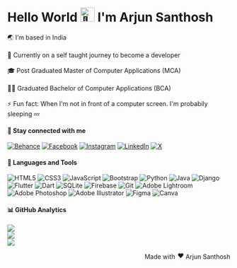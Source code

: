 <h1 align="left">Hello World <img src="https://fonts.gstatic.com/s/e/notoemoji/latest/1f44b_1f3fb/512.gif" alt="👋" width="32" height="32"> I'm Arjun Santhosh</h1>
🌏 I’m based in India<br><br>🌱 Currently on a self taught journey to become a developer<br><br>🎓 Post Graduated Master of Computer Applications (MCA)<br><br>👨‍🎓 Graduated Bachelor of Computer Applications (BCA)<br><br>⚡ Fun fact: When I'm not in front of a computer screen. I'm probabily sleeping 💤


#### 📎 Stay connected with me
[![Behance](https://img.shields.io/badge/Behance-1769ff?logo=behance&logoColor=white)](https://behance.net/aarjunsanthosh) [![Facebook](https://img.shields.io/badge/Facebook-%231877F2.svg?logo=Facebook&logoColor=white)](https://facebook.com/arjun.santhosh.3785) [![Instagram](https://img.shields.io/badge/Instagram-%23E4405F.svg?logo=Instagram&logoColor=white)](https://instagram.com/4aarjun) [![LinkedIn](https://img.shields.io/badge/LinkedIn-%230077B5.svg?logo=linkedin&logoColor=white)](https://linkedin.com/in/aarjun-santhosh) [![X](https://img.shields.io/badge/X-black.svg?logo=X&logoColor=white)](https://x.com/4aarjun_) 

#### 🧩 Languages and Tools
![HTML5](https://img.shields.io/badge/html5-%23E34F26.svg?style=flat&logo=html5&logoColor=white) ![CSS3](https://img.shields.io/badge/css3-%231572B6.svg?style=flat&logo=css3&logoColor=white) ![JavaScript](https://img.shields.io/badge/javascript-%23323330.svg?style=flat&logo=javascript&logoColor=%23F7DF1E) ![Bootstrap](https://img.shields.io/badge/bootstrap-%238511FA.svg?style=flat&logo=bootstrap&logoColor=white) ![Python](https://img.shields.io/badge/python-3670A0?style=flat&logo=python&logoColor=ffdd54) ![Java](https://img.shields.io/badge/java-%23ED8B00.svg?style=flat&logo=openjdk&logoColor=white) ![Django](https://img.shields.io/badge/django-%23092E20.svg?style=flat&logo=django&logoColor=white) ![Flutter](https://img.shields.io/badge/Flutter-%2302569B.svg?style=flat&logo=Flutter&logoColor=white) ![Dart](https://img.shields.io/badge/dart-%230175C2.svg?style=flat&logo=dart&logoColor=white) ![SQLite](https://img.shields.io/badge/sqlite-%2307405e.svg?style=flat&logo=sqlite&logoColor=white) ![Firebase](https://img.shields.io/badge/firebase-a08021?style=flat&logo=firebase&logoColor=ffcd34) ![Git](https://img.shields.io/badge/git-%23F05033.svg?style=flat&logo=git&logoColor=white) ![Adobe Lightroom](https://img.shields.io/badge/Adobe%20Lightroom-31A8FF.svg?style=flat&logo=Adobe%20Lightroom&logoColor=white) ![Adobe Photoshop](https://img.shields.io/badge/adobe%20photoshop-%2331A8FF.svg?style=flat&logo=adobe%20photoshop&logoColor=white) ![Adobe Illustrator](https://img.shields.io/badge/adobe%20illustrator-%23FF9A00.svg?style=flat&logo=adobe%20illustrator&logoColor=white) ![Figma](https://img.shields.io/badge/figma-%23F24E1E.svg?style=flat&logo=figma&logoColor=white) ![Canva](https://img.shields.io/badge/Canva-%2300C4CC.svg?style=flat&logo=Canva&logoColor=white)

#### 📊 GitHub Analytics
![](https://github-readme-stats.vercel.app/api?username=aarjun-santhosh&theme=dark&hide_border=true&include_all_commits=true&count_private=false)<br/>
![](https://github-readme-streak-stats.herokuapp.com/?user=aarjun-santhosh&theme=dark&hide_border=true)<br/>
![](https://github-readme-stats.vercel.app/api/top-langs/?username=aarjun-santhosh&theme=dark&hide_border=true&include_all_commits=true&count_private=false&layout=compact)

<p align="right">Made with <img src="https://fonts.gstatic.com/s/e/notoemoji/latest/2764_fe0f/512.gif" alt="❤" width="16" height="16"> Arjun Santhosh</p>

<!-- Proudly created with GPRM ( https://gprm.itsvg.in ) -->



<!---
aarjun-santhosh/aarjun-santhosh is a ✨ special ✨ repository because its `README.md` (this file) appears on your GitHub profile.
You can click the Preview link to take a look at your changes.
--->
